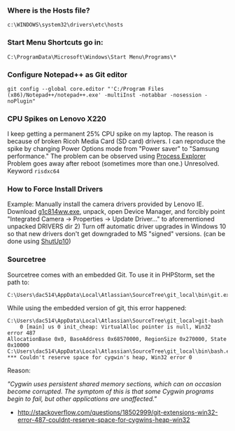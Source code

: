 ### Where is the Hosts file?

    c:\WINDOWS\system32\drivers\etc\hosts


### Start Menu Shortcuts go in:

    C:\ProgramData\Microsoft\Windows\Start Menu\Programs\*
	

### Configure Notepad++ as Git editor

    git config --global core.editor "'C:/Program Files (x86)/Notepad++/notepad++.exe' -multiInst -notabbar -nosession -noPlugin"	
	
	
### CPU Spikes on Lenovo X220

I keep getting a permanent 25% CPU spike on my laptop. The reason is because of broken Ricoh Media Card (SD card) drivers. I can reproduce the spike by changing Power Options mode from "Power saver" to "Samsung performance." The problem can be observed using [Process Explorer](https://technet.microsoft.com/en-us/sysinternals/processexplorer.aspx?f=255&MSPPError=-2147217396) Problem goes away after reboot (sometimes more than one.) Unresolved. Keyword `risdxc64`


### How to Force Install Drivers

Example: Manually install the camera drivers provided by Lenovo IE. Download [g1c814ww.exe](http://support.lenovo.com/ca/en/downloads/ds032431), unpack, open Device Manager, and forcibly point "Integrated Camera -> Properties -> Update Driver..." to aforementioned unpacked DRIVERS dir 2) Turn off automatic driver upgrades in Windows 10 so that new drivers don't get downgraded to MS "signed" versions. (can be done using [ShutUp10](http://www.oo-software.com/en/shutup10))


### Sourcetree

Sourcetree comes with an embedded Git. To use it in PHPStorm, set the path to:

    C:\Users\dac514\AppData\Local\Atlassian\SourceTree\git_local\bin\git.exe

While using the embedded version of git, this error happened:

    C:\Users\dac514\AppData\Local\Atlassian\SourceTree\git_local>git-bash
        0 [main] us 0 init_cheap: VirtualAlloc pointer is null, Win32 error 487
    AllocationBase 0x0, BaseAddress 0x68570000, RegionSize 0x270000, State 0x10000
    C:\Users\dac514\AppData\Local\Atlassian\SourceTree\git_local\bin\bash.exe: *** Couldn't reserve space for cygwin's heap, Win32 error 0

Reason: 

_"Cygwin uses persistent shared memory sections, which can on occasion become corrupted. The symptom of this is that some Cygwin programs begin to fail, but other applications are unaffected."_

+ http://stackoverflow.com/questions/18502999/git-extensions-win32-error-487-couldnt-reserve-space-for-cygwins-heap-win32
